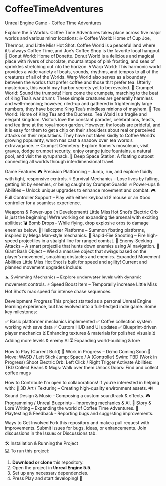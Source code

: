 # CoffeeTimeAdventures
Unreal Engine Game - Coffee Time Adventures

Explore the 5 Worlds. Coffee Time Adventures takes place across five major worlds and various minor locations:
☕ Coffee World: Home of Cup Joe, Thermos, and Little Miss Hot Shot. Coffee World is a peaceful land where it’s always Coffee Time, and Joe’s Coffee Shop is the favorite local hangout.
🍩 Donut World: Home of Donette. Donut World is a delicious and magical place with rivers of chocolate, mountaintops of pink frosting, and seas of sprinkles stretching out into the horizon.
🌀 Warp World: This harmonic world provides a wide variety of beats, sounds, rhythms, and tempos to all of the creatures of all of the Worlds. Warp World also serves as a boundary between the worlds that prefer coffee and those that prefer tea. Utterly mysterious, this world may harbor secrets yet to be revealed.
🏰 Crumpet World: Sound the trumpets! Here come the crumpets, marching to the beat of King Tea’s war drums. These simple creatures are generally harmless and well-meaning; however, riled-up and gathered in frighteningly large numbers, they have become King Tea’s mindless minions of mayhem.
🍵 Tea World: Home of King Tea and the Duchess. Tea World is a fragile and elegant kingdom. Visitors love the constant parades, celebrations, feasts, and tea time at the royal moon garden. However, the locals are prideful, and it is easy for them to get a chip on their shoulders about real or perceived attacks on their reputations. They have not taken kindly to Coffee World’s growing popularity, which has cast a shadow over Tea World’s extravagance.
⚰️ Crumpet Cemetery: Explore Romer's mosoleum, visit graves, dodge crumpet security, enjoy orange juice fountains, a natural pool, and visit the syrup shack.
🚀 Deep Space Station: A floating outpost connecting all worlds through interdimensional travel.

Game Features
🎮 Precision Platforming – Jump, run, and explore fluidly with tight, responsive controls.
💀 Survival Mechanics – Lose lives by falling, getting hit by enemies, or being caught by Crumpet Guards!
🔥 Power-ups & Abilities – Unlock unique upgrades to enhance movement and combat.
🎮 Full Controller Support – Play with either keyboard & mouse or an Xbox controller for a seamless experience.

Weapons & Power-ups (In Development)
Little Miss Hot Shot’s Electric Orb is just the beginning! We’re working on expanding the arsenal with exciting abilities:
💣 Bomb Drops – While flying, drop explosive orbs to damage enemies below.
🚁 Helicopter Platforms – Summon floating platforms, inspired by Mega Man-style mechanics.
🔫 Rapid-Fire Shooting – Fire high-speed projectiles in a straight line for ranged combat.
🎯 Enemy-Seeking Attacks – A smart projectile that hunts down enemies using AI navigation.
🏏 Giant Bash Object – Wield a massive object that swings based on the player’s movement, smashing obstacles and enemies.
Expanded Movement Abilities
Little Miss Hot Shot is built for speed and agility! Current and planned movement upgrades include:

🏊 Swimming Mechanics – Explore underwater levels with dynamic movement controls.
⚡ Speed Boost Item – Temporarily increase Little Miss Hot Shot’s max speed for intense chase sequences.

Development Progress
This project started as a personal Unreal Engine learning experience, but has evolved into a full-fledged indie game. Some key milestones:

✅ Basic platformer mechanics implemented
✅ Coffee collection system working with save data
✅ Custom HUD and UI updates
✅ Blueprint-driven player mechanics
⏳ Enhancing textures & materials for polished visuals
⏳ Adding more levels & enemy AI
⏳ Expanding world-building & lore

How to Play (Current Build)
🚧 Work in Progress – Demo Coming Soon 🚧
Move: WASD / Left Stick
Jump: Space / A (Controller)
Swim: TBD (Work in Progress)
Shoot Electric Orb: Left Click / Right Trigger
Activate Abilities: TBD
Collect Beans & Mugs: Walk over them
Unlock Doors: Find and collect coffee mugs

How to Contribute
I'm open to collaborations! If you're interested in helping with:
🎨 3D Art / Texturing – Creating high-quality environment assets.
🔊 Sound Design & Music – Composing a custom soundtrack & effects.
🎮 Programming / Unreal Blueprints – Improving mechanics & AI.
📝 Story & Lore Writing – Expanding the world of Coffee Time Adventures.
🧪 Playtesting & Feedback – Reporting bugs and suggesting improvements.

Ways to Get Involved
Fork this repository and make a pull request with improvements.
Submit issues for bugs, ideas, or enhancements.
Join discussions in the Issues or Discussions tab.

🛠 Installation & Running the Project  
💻 To run this project:  

1. **Download or clone** this repository.  
2. Open the project in **Unreal Engine 5.5**.  
3. Set up any necessary dependencies.  
4. Press Play and start developing! 🚀  
